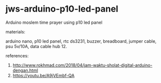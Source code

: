 # jws-arduino-p10-led-panel
Arduino moslem time prayer using p10 led panel

materials:

arduino nano, p10 led panel, rtc ds3231, buzzer, breadboard, jumper cable, psu 5v/10A, data cable hub 12.


references:
1. http://www.rokhmad.com/2018/04/jam-waktu-sholat-digital-arduino-dengan.html
2. https://youtu.be/A9jVEmbf-QA

